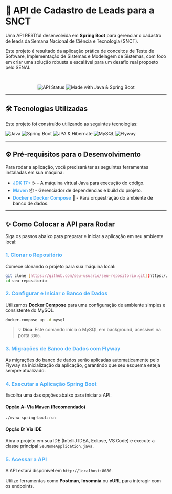 # 🚀 API de Cadastro de Leads para a SNCT

Uma API RESTful desenvolvida em **Spring Boot** para gerenciar o cadastro de leads da Semana Nacional de Ciência e Tecnologia (SNCT).

Este projeto é resultado da aplicação prática de conceitos de Teste de Software, Implementação de Sistemas e Modelagem de Sistemas, com foco em criar uma solução robusta e escalável para um desafio real proposto pelo SENAI.

<br>

<p align="center">
  <img src="https://img.shields.io/badge/Status-Online-brightgreen?style=for-the-badge&logo=appveyor" alt="API Status"/>
  <img src="https://img.shields.io/badge/Made%20with-Java%20&%20Spring%20Boot-orange?style=for-the-badge&logo=java" alt="Made with Java & Spring Boot"/>
</p>

---

## 🛠️ Tecnologias Utilizadas

Este projeto foi construído utilizando as seguintes tecnologias:

![Java](https://img.shields.io/badge/Java-17+-%23ED8B00?style=for-the-badge&logo=openjdk&logoColor=white)
![Spring Boot](https://img.shields.io/badge/Spring_Boot-3.2.x-%236DB33F?style=for-the-badge&logo=spring&logoColor=white)
![JPA & Hibernate](https://img.shields.io/badge/JPA_&_Hibernate-5.x-%2354A05D?style=for-the-badge&logo=hibernate&logoColor=white)
![MySQL](https://img.shields.io/badge/MySQL-8.0-%234479A1?style=for-the-badge&logo=mysql&logoColor=white)
![Flyway](https://img.shields.io/badge/Flyway-9.x-%23CC3333?style=for-the-badge&logo=flyway&logoColor=white)

---

## ⚙️ Pré-requisitos para o Desenvolvimento

Para rodar a aplicação, você precisará ter as seguintes ferramentas instaladas em sua máquina:

* <font color="#51aff7">**JDK 17+**</font> ☕ - A máquina virtual Java para execução do código.
* <font color="#51aff7">**Maven**</font> 📦 - Gerenciador de dependências e build do projeto.
* <font color="#51aff7">**Docker e Docker Compose**</font> 🐳 - Para orquestração do ambiente de banco de dados.

---

## ✨ Como Colocar a API para Rodar

Siga os passos abaixo para preparar e iniciar a aplicação em seu ambiente local:

### <font color="#51aff7">1. Clonar o Repositório</font>

Comece clonando o projeto para sua máquina local:

```bash
git clone [https://github.com/seu-usuario/seu-repositorio.git](https://github.com/seu-usuario/seu-repositorio.git)
cd seu-repositorio
```

### <font color="#51aff7">2\. Configurar e Iniciar o Banco de Dados</font>

Utilizamos **Docker Compose** para uma configuração de ambiente simples e consistente do MySQL.

```bash
docker-compose up -d mysql
```

> 💡 **Dica**: Este comando inicia o MySQL em background, acessível na porta `3306`.

### <font color="#51aff7">3\. Migrações de Banco de Dados com Flyway</font>

As migrações do banco de dados serão aplicadas automaticamente pelo Flyway na inicialização da aplicação, garantindo que seu esquema esteja sempre atualizado.

### <font color="#51aff7">4\. Executar a Aplicação Spring Boot</font>

Escolha uma das opções abaixo para iniciar a API:

#### **Opção A: Via Maven (Recomendado)**

```bash
./mvnw spring-boot:run
```

#### **Opção B: Via IDE**

Abra o projeto em sua IDE (IntelliJ IDEA, Eclipse, VS Code) e execute a classe principal `SeuNomeApplication.java`.

### <font color="#51aff7">5\. Acessar a API</font>

A API estará disponível em `http://localhost:8080`.

Utilize ferramentas como **Postman**, **Insomnia** ou **cURL** para interagir com os endpoints.


